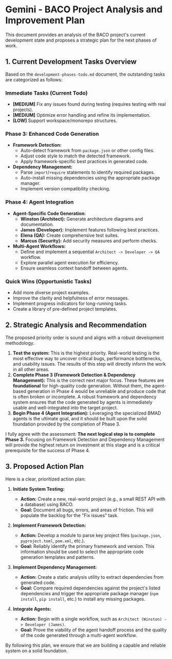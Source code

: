# Gemini - BACO Project Analysis and Improvement Plan

This document provides an analysis of the BACO project's current development state and proposes a strategic plan for the next phases of work.

## 1. Current Development Tasks Overview

Based on the `development-phases-todo.md` document, the outstanding tasks are categorized as follows:

### Immediate Tasks (Current Todo)
- **[MEDIUM]** Fix any issues found during testing (requires testing with real projects).
- **[MEDIUM]** Optimize error handling and refine its implementation.
- **[LOW]** Support workspace/monorepo structures.

### Phase 3: Enhanced Code Generation
- **Framework Detection:**
  - Auto-detect framework from `package.json` or other config files.
  - Adjust code style to match the detected framework.
  - Apply framework-specific best practices in generated code.
- **Dependency Management:**
  - Parse `import`/`require` statements to identify required packages.
  - Auto-install missing dependencies using the appropriate package manager.
  - Implement version compatibility checking.

### Phase 4: Agent Integration
- **Agent-Specific Code Generation:**
  - **Winston (Architect):** Generate architecture diagrams and documentation.
  - **James (Developer):** Implement features following best practices.
  - **Elena (QA):** Create comprehensive test suites.
  - **Marcus (Security):** Add security measures and perform checks.
- **Multi-Agent Workflows:**
  - Define and implement a sequential `Architect -> Developer -> QA` workflow.
  - Explore parallel agent execution for efficiency.
  - Ensure seamless context handoff between agents.

### Quick Wins (Opportunistic Tasks)
- Add more diverse project examples.
- Improve the clarity and helpfulness of error messages.
- Implement progress indicators for long-running tasks.
- Create a library of pre-defined project templates.

## 2. Strategic Analysis and Recommendation

The proposed priority order is sound and aligns with a robust development methodology.

1.  **Test the system:** This is the highest priority. Real-world testing is the most effective way to uncover critical bugs, performance bottlenecks, and usability issues. The results of this step will directly inform the work in all other areas.
2.  **Complete Phase 3 (Framework Detection & Dependency Management):** This is the correct next major focus. These features are **foundational** for high-quality code generation. Without them, the agent-based generation in Phase 4 would be unreliable and produce code that is often broken or incomplete. A robust framework and dependency system ensures that the code generated by agents is immediately usable and well-integrated into the target project.
3.  **Begin Phase 4 (Agent Integration):** Leveraging the specialized BMAD agents is the ultimate goal, and it should be built upon the solid foundation provided by the completion of Phase 3.

I fully agree with the assessment: **The next logical step is to complete Phase 3.** Focusing on Framework Detection and Dependency Management will provide the highest return on investment at this stage and is a critical prerequisite for the success of Phase 4.

## 3. Proposed Action Plan

Here is a clear, prioritized action plan:

1.  **Initiate System Testing:**
    *   **Action:** Create a new, real-world project (e.g., a small REST API with a database) using BACO.
    *   **Goal:** Document all bugs, errors, and areas of friction. This will populate the backlog for the "Fix issues" task.

2.  **Implement Framework Detection:**
    *   **Action:** Develop a module to parse key project files (`package.json`, `pyproject.toml`, `pom.xml`, etc.).
    *   **Goal:** Reliably identify the primary framework and version. This information should be used to select the appropriate code generation templates and patterns.

3.  **Implement Dependency Management:**
    *   **Action:** Create a static analysis utility to extract dependencies from generated code.
    *   **Goal:** Compare required dependencies against the project's listed dependencies and trigger the appropriate package manager (`npm install`, `pip install`, etc.) to install any missing packages.

4.  **Integrate Agents:**
    *   **Action:** Begin with a single workflow, such as `Architect (Winston) -> Developer (James)`.
    *   **Goal:** Prove the viability of the agent handoff process and the quality of the code generated through a multi-agent workflow.

By following this plan, we ensure that we are building a capable and reliable system on a solid foundation.
